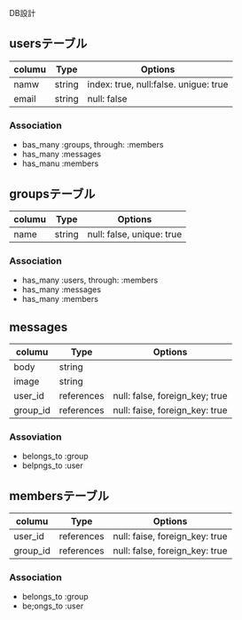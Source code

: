 DB設計

## usersテーブル
|columu|Type|Options|
|------|----|-------|
|namw|string|index: true, null:false. unigue: true
|email|string|null: false

### Association
- bas_many :groups, through: :members
- has_many :messages
- has_manu :members

## groupsテーブル
|columu|Type|Options|
|------|----|-------|
|name|string|null: false, unique: true

### Association
- has_many :users, through: :members
- has_many :messages
- has_many :members

## messages
|columu|Type|Options|
|------|----|-------|
|body|string|
|image|string|
|user_id|references|null: false, foreign_key; true
|group_id|references|null: faise, foreign_key: true

### Assoviation
- belongs_to :group
- belpngs_to :user

## membersテーブル
|columu|Type|Options|
|------|----|-------|
|user_id|references|null: faise, foreign_key: true
|group_id|references|null: false, foreign_key: true

### Association
- belongs_to :group
- be;ongs_to :user


